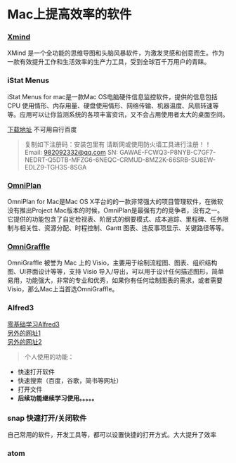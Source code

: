 # Mac上提高效率的软件

### [Xmind](https://www.xmind.cn/)
XMind 是一个全功能的思维导图和头脑风暴软件，为激发灵感和创意而生。作为一款有效提升工作和生活效率的生产力工具，受到全球百千万用户的青睐。



### iStat Menus

iStat Menus for mac是一款Mac OS电脑硬件信息监控软件，提供的信息包括 CPU 使用情形、内存用量、硬盘使用情形、网络传输、机器温度、风扇转速等等。应用可以让你监测系统的各项丰富资讯，又不会占用使用者太大的桌面空间。

[下载地址](http://www.pc6.com/mac/111587.html)
不可用自行百度　
>复制如下注册码：安装包里有
请断网或使用防火墙工具进行注册！！
Email: 982092332@qq.com
SN: GAWAE-FCWQ3-P8NYB-C7GF7-NEDRT-Q5DTB-MFZG6-6NEQC-CRMUD-8MZ2K-66SRB-SU8EW-EDLZ9-TGH3S-8SGA


### [OmniPlan](https://www.waitsun.com/omniplan-pro.html)
OmniPlan for Mac是Mac OS X平台的的一款非常强大的项目管理软件，在微软没有推出Project Mac版本的时候，OmniPlan是最强有力的竞争者，没有之一。它提供的功能包含了自定检视表、阶层式的纲要模式、成本追踪、里程碑、任务限制与相关性、资源分配、时程控制、Gantt 图表、违反事项显示、关键路径等等。


### [OmniGraffle](https://www.waitsun.com/omnigraffle-pro.html)
OmniGraffle 被誉为 Mac 上的 Visio，主要用于绘制流程图、图表、组织结构图、UI界面设计等等，支持 Visio 导入/导出，可以用于设计任何描述图形，简单易用，功能强大，非常的专业和优秀，如果你有任何绘制图表的需求，或者需要Visio，那么Mac上当首选OmniGraffle。


### Alfred3
[零基础学习Alfred3](https://sspai.com/post/32979)<br>
[另外的网址1](https://sspai.com/post/27900)<br>
[另外的网址2](https://sspai.com/post/34344)<br>

>个人使用的功能：
- 快速打开软件
- 快速搜索（百度，谷歌，简书等网址）
- 打开文件
- __后续功能继续学习使用。。。。。__


###  snap 快速打开/关闭软件
自己常用的软件，开发工具等，都可以设置快捷的打开方式。大大提升了效率

### atom
